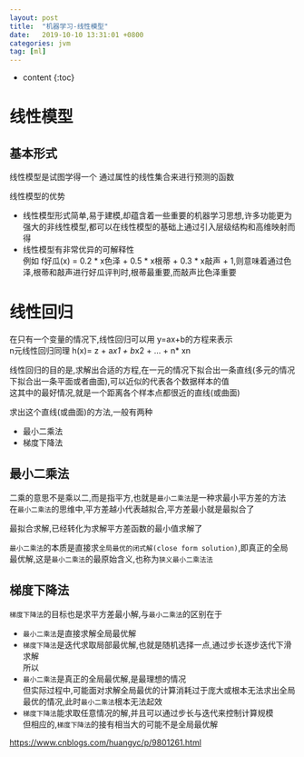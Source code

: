 ```yaml
---
layout: post
title:  "机器学习-线性模型"
date:   2019-10-10 13:31:01 +0800
categories: jvm
tag: [ml]
---
```


* content
{:toc}


# 线性模型  

## 基本形式  

线性模型是试图学得一个 通过属性的线性集合来进行预测的函数  

线性模型的优势  
* 线性模型形式简单,易于建模,却蕴含着一些重要的机器学习思想,许多功能更为强大的非线性模型,都可以在线性模型的基础上通过引入层级结构和高维映射而得  
* 线性模型有非常优异的可解释性  
例如 f好瓜(x) = 0.2 * x色泽 + 0.5 * x根蒂 + 0.3 * x敲声 + 1,则意味着通过色泽,根蒂和敲声进行好瓜评判时,根蒂最重要,而敲声比色泽重要  

# 线性回归  

在只有一个变量的情况下,线性回归可以用 y=ax+b的方程来表示  
n元线性回归同理 h(x)= z + a*x1 + b*x2 + ... + n* xn

线性回归的目的是,求解出合适的方程,在一元的情况下拟合出一条直线(多元的情况下拟合出一条平面或者曲面),可以近似的代表各个数据样本的值  
这其中的最好情况,就是一个距离各个样本点都很近的直线(或曲面)  

求出这个直线(或曲面)的方法,一般有两种  
* 最小二乘法  
* 梯度下降法  


## 最小二乘法  
 
二乘的意思不是乘以二,而是指平方,也就是`最小二乘法`是一种求最小平方差的方法  
在`最小二乘法`的思维中,平方差越小代表越拟合,平方差最小就是最拟合了  

最拟合求解,已经转化为求解平方差函数的最小值求解了  

`最小二乘法`的本质是直接求`全局最优的闭式解(close form solution)`,即真正的全局最优解,这是`最小二乘法`的最原始含义,也称为`狭义最小二乘法法`  

## 梯度下降法  

`梯度下降法`的目标也是求平方差最小解,与`最小二乘法`的区别在于  
* `最小二乘法`是直接求解全局最优解  
* `梯度下降法`是迭代求取局部最优解,也就是随机选择一点,通过步长逐步迭代下滑求解  
所以  
* `最小二乘法`是真正的全局最优解,是最理想的情况  
但实际过程中,可能面对求解全局最优的计算消耗过于庞大或根本无法求出全局最优的情况,此时`最小二乘法`根本无法起效  
* `梯度下降法`能求取任意情况的解,并且可以通过步长与迭代来控制计算规模  
但相应的,`梯度下降法`的接有相当大的可能不是全局最优解  

https://www.cnblogs.com/huangyc/p/9801261.html
